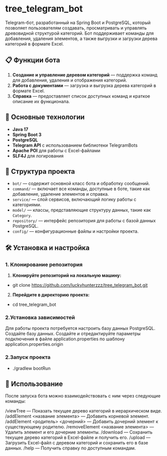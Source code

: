 # tree_telegram_bot
Telegram-бот, разработанный на Spring Boot и PostgreSQL, который позволяет пользователям создавать, просматривать и управлять древовидной структурой категорий. Бот поддерживает команды для добавления, удаления элементов, а также выгрузки и загрузки дерева категорий в формате Excel.

## 📋 Функции бота

1. **Создание и управление деревом категорий** — поддержка команд для добавления, удаления и отображения категорий.
2. **Работа с документами** — загрузка и выгрузка дерева категорий в формате Excel.
3. **Справка** — предоставляет список доступных команд и краткое описание их функционала.

## 🚀 Основные технологии

- **Java 17**
- **Spring Boot 3**
- **PostgreSQL**
- **Telegram API** с использованием библиотеки TelegramBots
- **Apache POI** для работы с Excel-файлами
- **SLF4J** для логирования

## 📂 Структура проекта

- `bot/` — содержит основной класс бота и обработку сообщений.
- `command/` — включает все команды, доступные в боте, такие как добавление, удаление элементов и справка.
- `service/` — слой сервисов, включающий логику работы с категориями.
- `model/` — классы, представляющие структуру данных, такие как `Category`.
- `repository/` — интерфейс репозитория для работы с базой данных PostgreSQL.
- `config/` — конфигурационные файлы и настройки проекта.

## 🛠 Установка и настройка

### 1. Клонирование репозитория
1.  **Клонируйте репозиторий на локальную машину:**
- git clone https://github.com/luckyhunterzzz/tree_telegram_bot.git
2.  **Перейдите в директорию проекта:**
- cd tree_telegram_bot
### 2.Установка зависимостей
Для работы проекта потребуется настроить базу данных PostgreSQL. 
Создайте базу данных. Создайте и отредактируйте параметры подключения в файле application.properties по шаблону application.properties.origin
### 2.Запуск проекта
- ./gradlew bootRun

## 📜 Использование
После запуска бота можно взаимодействовать с ним через следующие команды:

/viewTree — Показать текущее дерево категорий в иерархическом виде.
/addElement <название элемента> — Добавить корневой элемент.
/addElement <родитель> <дочерний> — Добавить дочерний элемент к существующему родителю.
/removeElement <название элемента> — Удалить элемент и его дочерние элементы.
/download — Сохранить текущее дерево категорий в Excel-файле и получить его.
/upload — Загрузить Excel-файл с деревом категорий и сохранить его в базе данных.
/help — Получить справку по доступным командам.
